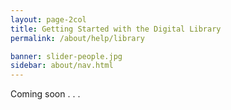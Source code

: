 ```yaml
---
layout: page-2col
title: Getting Started with the Digital Library
permalink: /about/help/library

banner: slider-people.jpg
sidebar: about/nav.html
---
```

Coming soon . . .
